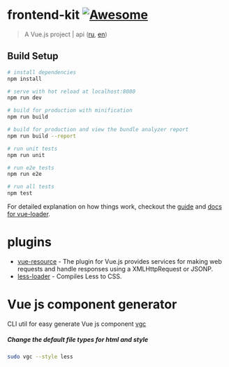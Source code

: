# frontend-kit [![Awesome](https://cdn.rawgit.com/sindresorhus/awesome/d7305f38d29fed78fa85652e3a63e154dd8e8829/media/badge.svg)](https://github.com/sindresorhus/awesome)

> A Vue.js project | api ([ru](https://ru.vuejs.org/v2/api/), [en](https://vuejs.org/v2/api/))


## Build Setup

``` bash
# install dependencies
npm install

# serve with hot reload at localhost:8080
npm run dev

# build for production with minification
npm run build

# build for production and view the bundle analyzer report
npm run build --report

# run unit tests
npm run unit

# run e2e tests
npm run e2e

# run all tests
npm test
```

For detailed explanation on how things work, checkout the [guide](http://vuejs-templates.github.io/webpack/) and [docs for vue-loader](http://vuejs.github.io/vue-loader).

# plugins

* [vue-resource](https://github.com/pagekit/vue-resource) - The plugin for Vue.js provides services for making web requests and handle responses using a XMLHttpRequest or JSONP.
* [less-loader](https://github.com/webpack-contrib/less-loader) - Compiles Less to CSS.

# Vue js component generator
CLI util for easy generate Vue js component [vgc](https://github.com/NetanelBasal/vue-generate-component/blob/master/README.md)
##### Change the default file types for html and style
```bash
sudo vgc --style less
```
